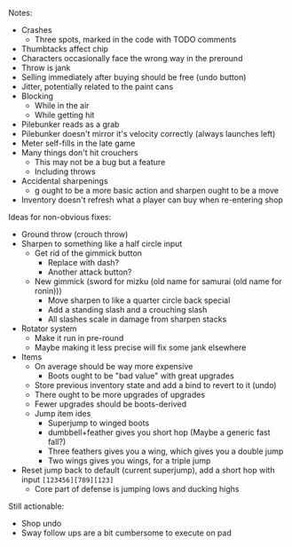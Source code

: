 Notes:

- Crashes
  - Three spots, marked in the code with TODO comments
- Thumbtacks affect chip
- Characters occasionally face the wrong way in the preround
- Throw is jank
- Selling immediately after buying should be free (undo button)
- Jitter, potentially related to the paint cans
- Blocking
  - While in the air
  - While getting hit
- Pilebunker reads as a grab
- Pilebunker doesn't mirror it's velocity correctly (always launches left)
- Meter self-fills in the late game
- Many things don't hit crouchers
  - This may not be a bug but a feature
  - Including throws
- Accidental sharpenings
  - g ought to be a more basic action and sharpen ought to be a move
- Inventory doesn't refresh what a player can buy when re-entering shop

Ideas for non-obvious fixes:

- Ground throw (crouch throw)
- Sharpen to something like a half circle input
  - Get rid of the gimmick button
    - Replace with dash?
    - Another attack button?
  - New gimmick (sword for mizku (old name for samurai (old name for ronin)))
    - Move sharpen to like a quarter circle back special
    - Add a standing slash and a crouching slash
    - All slashes scale in damage from sharpen stacks
- Rotator system
  - Make it run in pre-round
  - Maybe making it less precise will fix some jank elsewhere
- Items
  - On average should be way more expensive
    - Boots ought to be "bad value" with great upgrades
  - Store previous inventory state and add a bind to revert to it (undo)
  - There ought to be more upgrades of upgrades
  - Fewer upgrades should be boots-derived
  - Jump item ides
    - Superjump to winged boots
    - dumbbell+feather gives you short hop (Maybe a generic fast fall?)
    - Three feathers gives you a wing, which gives you a double jump
    - Two wings gives you wings, for a triple jump
- Reset jump back to default (current superjump), add a short hop with input `[123456][789][123]`
  - Core part of defense is jumping lows and ducking highs

Still actionable:

- Shop undo
- Sway follow ups are a bit cumbersome to execute on pad
